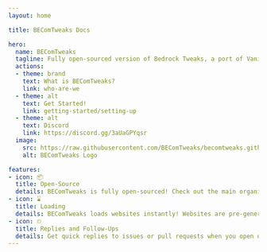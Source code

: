 ```yaml
---
layout: home

title: BEComTweaks Docs

hero:
  name: BEComTweaks
  tagline: Fully open-sourced version of Bedrock Tweaks, a port of Vanilla Tweaks
  actions:
  - theme: brand
    text: What is BEComTweaks?
    link: who-are-we
  - theme: alt
    text: Get Started!
    link: getting-started/setting-up
  - theme: alt
    text: Discord
    link: https://discord.gg/3aUaGPYqsr
  image:
    src: https://raw.githubusercontent.com/BEComTweaks/becomtweaks.github.io/refs/heads/main/icon.png
    alt: BEComTweaks Logo

features:
- icon: 📦
  title: Open-Source
  details: BEComTweaks is fully open-sourced! Check out the main organisation for the repos!
- icon: ⌛
  title: Loading
  details: BEComTweaks loads websites instantly! Websites are pre-generated with workflows to ensure no issues!
- icon: ⏲
  title: Replies and Follow-Ups
  details: Get quick replies to issues or pull requests when you open one in its respective repository!
---
```

